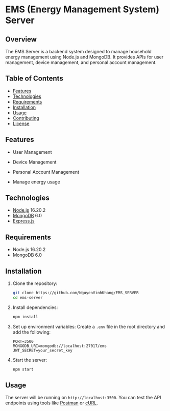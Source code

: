 # EMS (Energy Management System) Server

## Overview

The EMS Server is a backend system designed to manage household energy management using Node.js and MongoDB. It provides APIs for user management, device management, and personal account management.

## Table of Contents

- [Features](#features)
- [Technologies](#technologies)
- [Requirements](#requirements)
- [Installation](#installation)
- [Usage](#usage)
- [Contributing](#contributing)
- [License](#license)

## Features

- User Management

- Device Management

- Personal Account Management

- Manage energy usage

## Technologies

- [Node.js](https://nodejs.org/) 16.20.2
- [MongoDB](https://www.mongodb.com/) 6.0
- [Express.js](https://expressjs.com/)

## Requirements

- Node.js 16.20.2
- MongoDB 6.0

## Installation

1. Clone the repository:

   ```sh
   git clone https://github.com/NguyenVinhKhang/EMS_SERVER
   cd ems-server
   ```

2. Install dependencies:

   ```sh
   npm install
   ```

3. Set up environment variables:
   Create a `.env` file in the root directory and add the following:

   ```env
   PORT=3500
   MONGODB_URI=mongodb://localhost:27017/ems
   JWT_SECRET=your_secret_key
   ```

4. Start the server:
   ```sh
   npm start
   ```

## Usage

The server will be running on `http://localhost:3500`. You can test the API endpoints using tools like [Postman](https://www.postman.com/) or [cURL](https://curl.se/).
